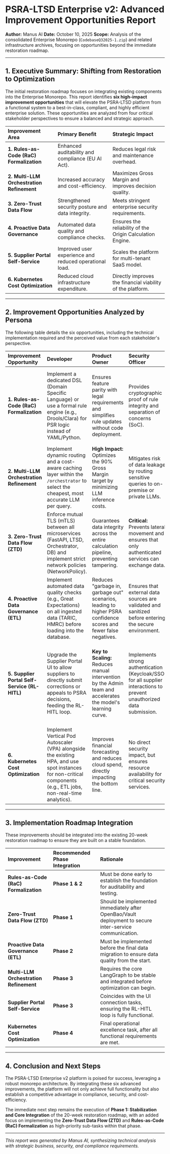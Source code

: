 # PSRA-LTSD Enterprise v2: Advanced Improvement Opportunities Report

**Author:** Manus AI
**Date:** October 10, 2025
**Scope:** Analysis of the consolidated Enterprise Monorepo (`CodebaseQ32025-1.zip`) and related infrastructure archives, focusing on opportunities beyond the immediate restoration roadmap.

---

## 1. Executive Summary: Shifting from Restoration to Optimization

The initial restoration roadmap focuses on integrating existing components into the Enterprise Monorepo. This report identifies **six high-impact improvement opportunities** that will elevate the PSRA-LTSD platform from a functional system to a best-in-class, compliant, and highly efficient enterprise solution. These opportunities are analyzed from four critical stakeholder perspectives to ensure a balanced and strategic approach.

| Improvement Area | Primary Benefit | Strategic Impact |
| :--- | :--- | :--- |
| **1. Rules-as-Code (RaC) Formalization** | Enhanced auditability and compliance (EU AI Act). | Reduces legal risk and maintenance overhead. |
| **2. Multi-LLM Orchestration Refinement** | Increased accuracy and cost-efficiency. | Maximizes Gross Margin and improves decision quality. |
| **3. Zero-Trust Data Flow** | Strengthened security posture and data integrity. | Meets stringent enterprise security requirements. |
| **4. Proactive Data Governance** | Automated data quality and compliance checks. | Ensures the reliability of the Origin Calculation Engine. |
| **5. Supplier Portal Self-Service** | Improved user experience and reduced operational load. | Scales the platform for multi-tenant SaaS model. |
| **6. Kubernetes Cost Optimization** | Reduced cloud infrastructure expenditure. | Directly improves the financial viability of the platform. |

---

## 2. Improvement Opportunities Analyzed by Persona

The following table details the six opportunities, including the technical implementation required and the perceived value from each stakeholder's perspective.

| Improvement Opportunity | Developer | Product Owner | Security Officer | Compliance Officer |
| :--- | :--- | :--- | :--- | :--- |
| **1. Rules-as-Code (RaC) Formalization** | Implement a dedicated DSL (Domain Specific Language) or use a formal rule engine (e.g., Drools/Clara) for PSR logic instead of YAML/Python. | Ensures feature parity with legal requirements and simplifies rule updates without code deployment. | Provides cryptographic proof of rule integrity and separation of concerns (SoC). | **Critical:** Directly addresses the EU AI Act's requirement for transparency and auditability of decision-making. |
| **2. Multi-LLM Orchestration Refinement** | Implement dynamic routing and a cost-aware caching layer within the `/orchestrator` to select the cheapest, most accurate LLM per query. | **High Impact:** Optimizes the 90% Gross Margin target by minimizing LLM inference costs. | Mitigates risk of data leakage by routing sensitive queries to on-premise or private LLMs. | Ensures the **Explainability** feature is consistent regardless of the LLM used for the final decision. |
| **3. Zero-Trust Data Flow (ZTD)** | Enforce mutual TLS (mTLS) between all microservices (FastAPI, LTSD, Orchestrator, DB) and implement strict network policies (NetworkPolicy). | Guarantees data integrity across the entire calculation pipeline, preventing tampering. | **Critical:** Prevents lateral movement and ensures that only authenticated services can exchange data. | Ensures that audit trails (Version Ledger) are protected from unauthorized modification during transit. |
| **4. Proactive Data Governance (ETL)** | Implement automated data quality checks (e.g., Great Expectations) on all ingested data (TARIC, HMRC) before loading into the database. | Reduces "garbage in, garbage out" scenarios, leading to higher PSRA confidence scores and fewer false negatives. | Ensures that external data sources are validated and sanitized before entering the secure environment. | **High Impact:** Guarantees that compliance decisions are based on the most accurate and validated trade data. |
| **5. Supplier Portal Self-Service (RL-HITL)** | Upgrade the Supplier Portal UI to allow suppliers to directly submit corrections or appeals to PSRA decisions, feeding the RL-HITL loop. | **Key to Scaling:** Reduces manual intervention by the Admin team and accelerates the model's learning curve. | Implements strong authentication (Keycloak/SSO) for all supplier interactions to prevent unauthorized data submission. | Ensures a transparent and documented process for challenging and correcting origin decisions, creating a robust audit trail. |
| **6. Kubernetes Cost Optimization** | Implement Vertical Pod Autoscaler (VPA) alongside the existing HPA, and use spot instances for non-critical components (e.g., ETL jobs, non-real-time analytics). | Improves financial forecasting and reduces cloud spend, directly impacting the bottom line. | No direct security impact, but ensures resource availability for critical security services. | Ensures the platform remains financially viable, supporting long-term compliance investment. |

---

## 3. Implementation Roadmap Integration

These improvements should be integrated into the existing 20-week restoration roadmap to ensure they are built on a stable foundation.

| Improvement | Recommended Phase Integration | Rationale |
| :--- | :--- | :--- |
| **Rules-as-Code (RaC) Formalization** | **Phase 1 & 2** | Must be done early to establish the foundation for auditability and testing. |
| **Zero-Trust Data Flow (ZTD)** | **Phase 1** | Should be implemented immediately after OpenBao/Vault deployment to secure inter-service communication. |
| **Proactive Data Governance (ETL)** | **Phase 2** | Must be implemented before the final data migration to ensure data quality from the start. |
| **Multi-LLM Orchestration Refinement** | **Phase 3** | Requires the core LangGraph to be stable and integrated before optimization can begin. |
| **Supplier Portal Self-Service** | **Phase 3** | Coincides with the UI connection tasks, ensuring the RL-HITL loop is fully functional. |
| **Kubernetes Cost Optimization** | **Phase 4** | Final operational excellence task, after all functional requirements are met. |

---

## 4. Conclusion and Next Steps

The PSRA-LTSD Enterprise v2 platform is poised for success, leveraging a robust monorepo architecture. By integrating these six advanced improvements, the platform will not only achieve full functionality but also establish a competitive advantage in compliance, security, and cost-efficiency.

The immediate next step remains the execution of **Phase 1: Stabilization and Core Integration** of the 20-week restoration roadmap, with an added focus on implementing the **Zero-Trust Data Flow (ZTD)** and **Rules-as-Code (RaC) Formalization** as high-priority sub-tasks within that phase.

---
*This report was generated by Manus AI, synthesizing technical analysis with strategic business, security, and compliance requirements.*
